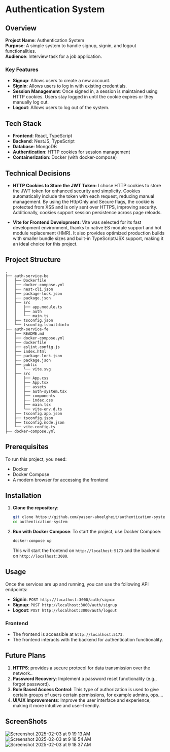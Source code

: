 
# Authentication System

## Overview
**Project Name**: Authentication System  
**Purpose**: A simple system to handle signup, signin, and logout functionalities.  
**Audience**: Interview task for a job application.

### Key Features
- **Signup**: Allows users to create a new account.
- **Signin**: Allows users to log in with existing credentials.
- **Session Management**: Once signed in, a session is maintained using HTTP cookies. Users stay logged in until the cookie expires or they manually log out.
- **Logout**: Allows users to log out of the system.

## Tech Stack
- **Frontend**: React, TypeScript
- **Backend**: NestJS, TypeScript
- **Database**: MongoDB
- **Authentication**: HTTP cookies for session management
- **Containerization**: Docker (with docker-compose)

## Technical Decisions

- **HTTP Cookies to Store the JWT Token:**
I chose HTTP cookies to store the JWT token for enhanced security and simplicity. Cookies automatically include the token with each request, reducing manual management. By using the HttpOnly and Secure flags, the cookie is protected from XSS and is only sent over HTTPS, improving security. Additionally, cookies support session persistence across page reloads.

- **Vite for Frontend Development:**
Vite was selected for its fast development environment, thanks to native ES module support and hot module replacement (HMR). It also provides optimized production builds with smaller bundle sizes and built-in TypeScript/JSX support, making it an ideal choice for this project.


## Project Structure

```
.
├── auth-service-be
│   ├── Dockerfile
│   ├── docker-compose.yml
│   ├── nest-cli.json
│   ├── package-lock.json
│   ├── package.json
│   ├── src
│   │   ├── app.module.ts
│   │   ├── auth
│   │   └── main.ts
│   ├── tsconfig.json
│   └── tsconfig.tsbuildinfo
├── auth-service-fe
│   ├── README.md
│   ├── docker-compose.yml
│   ├── dockerfile
│   ├── eslint.config.js
│   ├── index.html
│   ├── package-lock.json
│   ├── package.json
│   ├── public
│   │   └── vite.svg
│   ├── src
│   │   ├── App.css
│   │   ├── App.tsx
│   │   ├── assets
│   │   ├── auth-system.tsx
│   │   ├── components
│   │   ├── index.css
│   │   ├── main.tsx
│   │   └── vite-env.d.ts
│   ├── tsconfig.app.json
│   ├── tsconfig.json
│   ├── tsconfig.node.json
│   └── vite.config.ts
├── docker-compose.yml
```

## Prerequisites
To run this project, you need:
- Docker
- Docker Compose
- A modern browser for accessing the frontend

## Installation

1. **Clone the repository**:

   ```bash
   git clone https://github.com/yasser-aboelgheit/authentication-system
   cd authentication-system
   ```

2. **Run with Docker Compose**:
   To start the project, use Docker Compose:

   ```bash
   docker-compose up
   ```

   This will start the frontend on `http://localhost:5173` and the backend on `http://localhost:3000`.

## Usage

Once the services are up and running, you can use the following API endpoints:

- **Signin**: `POST http://localhost:3000/auth/signin`
- **Signup**: `POST http://localhost:3000/auth/signup`
- **Logout**: `POST http://localhost:3000/auth/logout`

### Frontend
- The frontend is accessible at `http://localhost:5173`.
- The frontend interacts with the backend for authentication functionality.

## Future Plans
1. **HTTPS**: provides a secure protocol for data transmission over the network..
2. **Password Recovery**: Implement a password reset functionality (e.g., forgot password).
3. **Role Based Access Control**: This type of authorization is used to give certain groups of users certain permissions, for example admins, ops....
4. **UI/UX Improvements**: Improve the user interface and experience, making it more intuitive and user-friendly.




## ScreenShots
![Screenshot 2025-02-03 at 9 19 13 AM](https://github.com/user-attachments/assets/2f5a18f4-098b-4179-b1d9-b5acca04a233)
![Screenshot 2025-02-03 at 9 18 54 AM](https://github.com/user-attachments/assets/ed438ef3-d959-4fb8-9088-2ef115957103)
![Screenshot 2025-02-03 at 9 18 37 AM](https://github.com/user-attachments/assets/6544f16b-a110-4755-90ab-b049c3716747)
